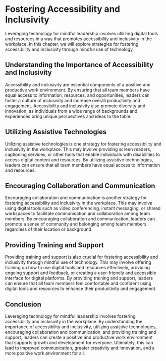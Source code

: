 Fostering Accessibility and Inclusivity
================================================================================================

Leveraging technology for mindful leadership involves utilizing digital tools and resources in a way that promotes accessibility and inclusivity in the workplace. In this chapter, we will explore strategies for fostering accessibility and inclusivity through mindful use of technology.

Understanding the Importance of Accessibility and Inclusivity
-------------------------------------------------------------

Accessibility and inclusivity are essential components of a positive and productive work environment. By ensuring that all team members have equal access to information, resources, and opportunities, leaders can foster a culture of inclusivity and increase overall productivity and engagement. Accessibility and inclusivity also promote diversity and innovation, as individuals from a wide range of backgrounds and experiences bring unique perspectives and ideas to the table.

Utilizing Assistive Technologies
--------------------------------

Utilizing assistive technologies is one strategy for fostering accessibility and inclusivity in the workplace. This may involve providing screen readers, captioning services, or other tools that enable individuals with disabilities to access digital content and resources. By utilizing assistive technologies, leaders can ensure that all team members have equal access to information and resources.

Encouraging Collaboration and Communication
-------------------------------------------

Encouraging collaboration and communication is another strategy for fostering accessibility and inclusivity in the workplace. This may involve using digital tools such as video conferencing, instant messaging, or shared workspaces to facilitate communication and collaboration among team members. By encouraging collaboration and communication, leaders can promote a sense of community and belonging among team members, regardless of their location or background.

Providing Training and Support
------------------------------

Providing training and support is also crucial for fostering accessibility and inclusivity through mindful use of technology. This may involve offering training on how to use digital tools and resources effectively, providing ongoing support and feedback, or creating a user-friendly and accessible interface for digital platforms. By providing training and support, leaders can ensure that all team members feel comfortable and confident using digital tools and resources to enhance their productivity and engagement.

Conclusion
----------

Leveraging technology for mindful leadership involves fostering accessibility and inclusivity in the workplace. By understanding the importance of accessibility and inclusivity, utilizing assistive technologies, encouraging collaboration and communication, and providing training and support, leaders can create a positive and productive work environment that supports growth and development for everyone. Ultimately, this can lead to improved communication, greater creativity and innovation, and a more positive work environment for all.
